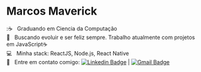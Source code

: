 # Marcos Maverick


 ::coffee: &nbsp; Graduando em Ciencia da Computação
 <br/> :purple_heart: &nbsp; Buscando evoluir e ser feliz sempre. Trabalho atualmente com projetos em JavaScript:coffee:
 <br/> :computer: &nbsp; Minha stack: ReactJS, Node.js, React Native
 <br/> :email: &nbsp; Entre em contato comigo: [![Linkedin Badge](https://img.shields.io/badge/-MarcosMaverick-blue?style=flat-square&logo=Linkedin&logoColor=white&link=https://www.linkedin.com/in/marcos-maverick-091321101/)](https://www.linkedin.com/in/marcos-maverick-091321101/) 
| 
[![Gmail Badge](https://img.shields.io/badge/-maverick.comunicacao@gmail.com-c14438?style=flat-square&logo=Gmail&logoColor=white&link=mailto:maverick.comunicacao@gmail.com)](mailto:maverick.comunicacao@gmail.com)
